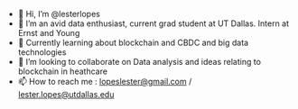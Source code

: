 - 👋 Hi, I’m @lesterlopes
- 👀 I’m an avid data enthusiast, current grad student at UT Dallas. Intern at Ernst and Young
- 🌱 Currently learning about blockchain and CBDC and big data technologies
- 💞️ I’m looking to collaborate on Data analysis and ideas relating to blockchain in heathcare
- 📫 How to reach me : lopeslester@gmail.com / lester.lopes@utdallas.edu

<!---
lester777x/lester777x is a ✨ special ✨ repository because its `README.md` (this file) appears on your GitHub profile.
You can click the Preview link to take a look at your changes.
--->
